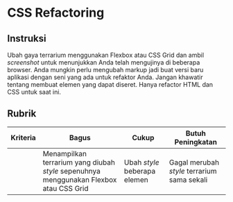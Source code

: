 # CSS Refactoring

## Instruksi

Ubah gaya terrarium menggunakan Flexbox atau CSS Grid dan ambil _screenshot_ untuk menunjukkan Anda telah mengujinya di beberapa browser. Anda mungkin perlu mengubah markup jadi buat versi baru aplikasi dengan seni yang ada untuk refaktor Anda. Jangan khawatir tentang membuat elemen yang dapat diseret. Hanya refactor HTML dan CSS untuk saat ini.

## Rubrik

| Kriteria | Bagus                                                                                  | Cukup                        | Butuh Peningkatan                           |
| -------- | -------------------------------------------------------------------------------------- | ---------------------------- | ------------------------------------------- |
|          | Menampilkan terrarium yang diubah _style_ sepenuhnya menggunakan Flexbox atau CSS Grid | Ubah _style_ beberapa elemen | Gagal merubah _style_ terrarium sama sekali |
